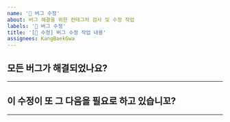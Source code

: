 ```yaml
---
name: '🐞 버그 수정'
about: 버그 해결을 위한 컨테그처 검사 및 수정 작업
labels: '🐞 버그 수정'
title: '[🐞 수정] 버그 수정 작업 내용'
assignees: KangBaekGwa
---
```


## 모든 버그가 해결되었나요?

<!-- 변경 요소, 해결 방지 및 수정 내용-->

---

## 이 수정이 또 그 다음을 필요로 하고 있습니꼬?

---

